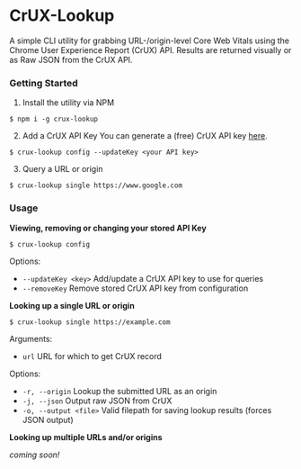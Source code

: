 # CrUX-Lookup

A simple CLI utility for grabbing URL-/origin-level Core Web Vitals using the Chrome User Experience Report (CrUX) API. Results are returned visually or as Raw JSON from the CrUX API.

### Getting Started

1. Install the utility via NPM

```shell
$ npm i -g crux-lookup
```

2. Add a CrUX API Key
   You can generate a (free) CrUX API key [here](https://developers.google.com/web/tools/chrome-user-experience-report/api/guides/getting-started).

```shell
$ crux-lookup config --updateKey <your API key>
```

3. Query a URL or origin

```shell
$ crux-lookup single https://www.google.com
```

### Usage

**Viewing, removing or changing your stored API Key**

```shell
$ crux-lookup config
```

Options:

- `--updateKey <key>` Add/update a CrUX API key to use for queries
- `--removeKey` Remove stored CrUX API key from configuration

**Looking up a single URL or origin**

```shell
$ crux-lookup single https://example.com
```

Arguments:

- `url` URL for which to get CrUX record

Options:

- `-r, --origin` Lookup the submitted URL as an origin
- `-j, --json` Output raw JSON from CrUX
- `-o, --output <file>` Valid filepath for saving lookup results (forces JSON output)

**Looking up multiple URLs and/or origins**

_coming soon!_
